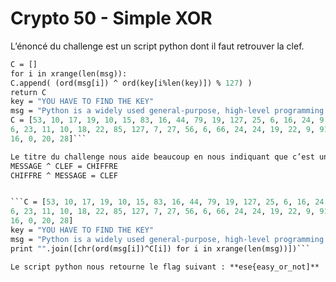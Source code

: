 # Crypto 50 - Simple XOR

L’énoncé du challenge est un script python dont il faut retrouver la clef.

```def enc(msg, key):
C = []
for i in xrange(len(msg)):
C.append( (ord(msg[i]) ^ ord(key[i%len(key)]) % 127) )
return C
key = "YOU HAVE TO FIND THE KEY"
msg = "Python is a widely used general-purpose, high-level programming language"
C = [53, 10, 17, 19, 10, 15, 83, 16, 44, 79, 19, 127, 25, 6, 16, 24, 9, 10, 69, 14, 22, 4, 23, 89, 56, 10, 28, 58, 28, 14, 24, 80, 21,
6, 23, 11, 10, 18, 22, 85, 127, 7, 27, 56, 6, 66, 24, 24, 19, 22, 9, 91, 21, 19, 28, 30, 45, 14, 31, 50, 7, 1, 19, 93, 9, 18, 11, 28,
16, 0, 20, 28]```

Le titre du challenge nous aide beaucoup en nous indiquant que c’est un simple XOR, on procède de la même manière que précédemment en inversant l’ordre du XOR.
MESSAGE ^ CLEF = CHIFFRE
CHIFFRE ^ MESSAGE = CLEF


```C = [53, 10, 17, 19, 10, 15, 83, 16, 44, 79, 19, 127, 25, 6, 16, 24, 9, 10, 69, 14, 22, 4, 23, 89, 56, 10, 28, 58, 28, 14, 24, 80, 21,
6, 23, 11, 10, 18, 22, 85, 127, 7, 27, 56, 6, 66, 24, 24, 19, 22, 9, 91, 21, 19, 28, 30, 45, 14, 31, 50, 7, 1, 19, 93, 9, 18, 11, 28,
16, 0, 20, 28]
key = "YOU HAVE TO FIND THE KEY"
msg = "Python is a widely used general-purpose, high-level programming language"
print "".join([chr(ord(msg[i])^C[i]) for i in xrange(len(msg))])```

Le script python nous retourne le flag suivant : **ese{easy_or_not]**